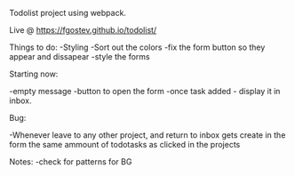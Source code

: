 Todolist project using webpack. 

Live @ https://fgostev.github.io/todolist/

Things to do:
-Styling
-Sort out the colors
-fix the form button so they appear and dissapear
-style the forms



Starting now:

-empty message
-button to open the form
-once task added - display it in inbox. 

Bug:

-Whenever leave to any other project, and return to inbox gets create in the form the same ammount of todotasks as clicked in the projects

Notes:
-check for patterns for BG

